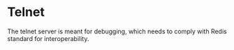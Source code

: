 Telnet
==============================

The telnet server is meant for debugging, which needs to comply with Redis standard for interoperability.